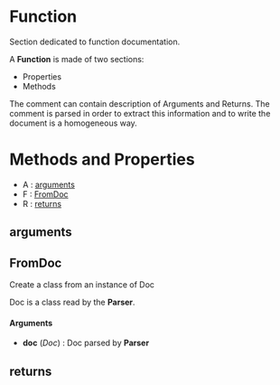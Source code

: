 # Function



Section dedicated to function documentation.

A **Function** is made of two sections:
- Properties
- Methods

The comment can contain description of Arguments and Returns.
The comment is parsed in order to extract this information and to
write the document is a homogeneous way.



# Methods and Properties
- A : [arguments](#arguments) 
- F : [FromDoc](#fromdoc) 
- R : [returns](#returns) 

## arguments





## FromDoc

Create a class from an instance of Doc

Doc is a class read by the **Parser**.



#### Arguments
- **doc** (_Doc_) : Doc parsed by **Parser**



## returns





